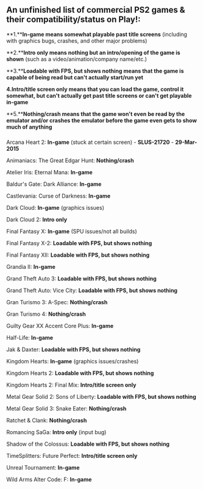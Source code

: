 ## An unfinished list of commercial PS2 games & their compatibility/status on Play!:

**1.****In-game means somewhat playable past title screens** (including with graphics bugs, crashes, and other major problems)

**2.****Intro only means nothing but an intro/opening of the game is shown** (such as a video/animation/company name/etc.)

**3.****Loadable with FPS, but shows nothing means that the game is capable of being read but can't actually start/run yet**

**4.Intro/title screen only means that you can load the game, control it somewhat, but can't actually get past title screens or can't get playable in-game**

**5.****Nothing/crash means that the game won't even be read by the emulator and/or crashes the emulator before the game even gets to show much of anything**
### 

Arcana Heart 2: **In-game** (stuck at certain screen) - **SLUS-21720** - **29-Mar-2015**

Animaniacs: The Great Edgar Hunt: **Nothing/crash**

Atelier Iris: Eternal Mana: **In-game**

Baldur's Gate: Dark Alliance: **In-game**

Castlevania: Curse of Darkness: **In-game**

Dark Cloud: **In-game** (graphics issues)

Dark Cloud 2: **Intro only**

Final Fantasy X: **In-game** (SPU issues/not all builds)

Final Fantasy X-2: **Loadable with FPS, but shows nothing**

Final Fantasy XII: **Loadable with FPS, but shows nothing**

Grandia II: **In-game**

Grand Theft Auto 3: **Loadable with FPS, but shows nothing**

Grand Theft Auto: Vice City: **Loadable with FPS, but shows nothing**

Gran Turismo 3: A-Spec: **Nothing/crash**

Gran Turismo 4: **Nothing/crash**

Guilty Gear XX Accent Core Plus: **In-game**

Half-Life: **In-game**

Jak & Daxter: **Loadable with FPS, but shows nothing**

Kingdom Hearts: **In-game** (graphics issues/crashes)

Kingdom Hearts 2: **Loadable with FPS, but shows nothing**

Kingdom Hearts 2: Final Mix: **Intro/title screen only**

Metal Gear Solid 2: Sons of Liberty: **Loadable with FPS, but shows nothing**

Metal Gear Solid 3: Snake Eater: **Nothing/crash**

Ratchet & Clank: **Nothing/crash**

Romancing SaGa: **Intro only** (input bug)

Shadow of the Colossus: **Loadable with FPS, but shows nothing**

TimeSplitters: Future Perfect: **Intro/title screen only**

Unreal Tournament: **In-game**

Wild Arms Alter Code: F: **In-game**






